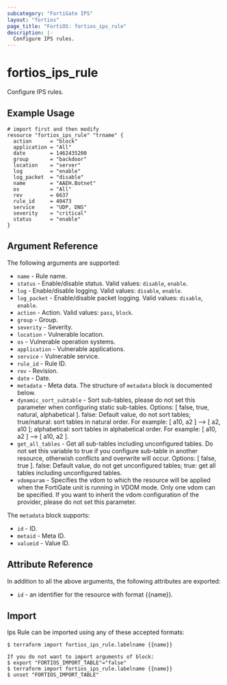 ```yaml
---
subcategory: "FortiGate IPS"
layout: "fortios"
page_title: "FortiOS: fortios_ips_rule"
description: |-
  Configure IPS rules.
---
```


# fortios_ips_rule
Configure IPS rules.

## Example Usage

```hcl
# import first and then modify
resource "fortios_ips_rule" "trname" {
  action      = "block"
  application = "All"
  date        = 1462435200
  group       = "backdoor"
  location    = "server"
  log         = "enable"
  log_packet  = "disable"
  name        = "AAEH.Botnet"
  os          = "All"
  rev         = 6637
  rule_id     = 40473
  service     = "UDP, DNS"
  severity    = "critical"
  status      = "enable"
}
```

## Argument Reference

The following arguments are supported:

* `name` - Rule name.
* `status` - Enable/disable status. Valid values: `disable`, `enable`.
* `log` - Enable/disable logging. Valid values: `disable`, `enable`.
* `log_packet` - Enable/disable packet logging. Valid values: `disable`, `enable`.
* `action` - Action. Valid values: `pass`, `block`.
* `group` - Group.
* `severity` - Severity.
* `location` - Vulnerable location.
* `os` - Vulnerable operation systems.
* `application` - Vulnerable applications.
* `service` - Vulnerable service.
* `rule_id` - Rule ID.
* `rev` - Revision.
* `date` - Date.
* `metadata` - Meta data. The structure of `metadata` block is documented below.
* `dynamic_sort_subtable` - Sort sub-tables, please do not set this parameter when configuring static sub-tables. Options: [ false, true, natural, alphabetical ]. false: Default value, do not sort tables; true/natural: sort tables in natural order. For example: [ a10, a2 ] --> [ a2, a10 ]; alphabetical: sort tables in alphabetical order. For example: [ a10, a2 ] --> [ a10, a2 ].
* `get_all_tables` - Get all sub-tables including unconfigured tables. Do not set this variable to true if you configure sub-table in another resource, otherwish conflicts and overwrite will occur. Options: [ false, true ]. false: Default value, do not get unconfigured tables; true: get all tables including unconfigured tables. 
* `vdomparam` - Specifies the vdom to which the resource will be applied when the FortiGate unit is running in VDOM mode. Only one vdom can be specified. If you want to inherit the vdom configuration of the provider, please do not set this parameter.

The `metadata` block supports:

* `id` - ID.
* `metaid` - Meta ID.
* `valueid` - Value ID.


## Attribute Reference

In addition to all the above arguments, the following attributes are exported:
* `id` - an identifier for the resource with format {{name}}.

## Import

Ips Rule can be imported using any of these accepted formats:
```
$ terraform import fortios_ips_rule.labelname {{name}}

If you do not want to import arguments of block:
$ export "FORTIOS_IMPORT_TABLE"="false"
$ terraform import fortios_ips_rule.labelname {{name}}
$ unset "FORTIOS_IMPORT_TABLE"
```

